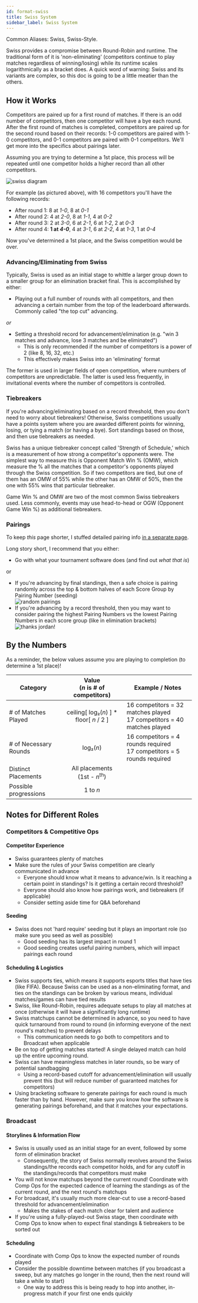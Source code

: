 ```yaml
---
id: format-swiss
title: Swiss System
sidebar_label: Swiss System
---
```


Common Aliases: Swiss, Swiss-Style.

Swiss provides a compromise between Round-Robin and runtime.
The traditional form of it is 'non-eliminating' (competitors continue to play matches regardless of winning/losing) while its runtime scales logarithmically as a bracket does.
A quick word of warning: Swiss and its variants are complex, so this doc is going to be a little meatier than the others.

## How it Works

Competitors are paired up for a first round of matches.
If there is an odd number of competitors, then one competitor will have a bye each round.
After the first round of matches is completed, competitors are paired up for the second round based on their records: 1-0 competitors are paired with 1-0 competitors, and 0-1 competitors are paired with 0-1 competitors.
We'll get more into the specifics about pairings later.

Assuming you are trying to determine a 1st place, this process will be repeated until one competitor holds a higher record than all other competitors.

![swiss diagram](/img/format-guides/format-Swiss-RecordsChart.png)

For example (as pictured above), with 16 competitors you'll have the following records:

* After round 1: 8 at *1-0*, 8 at *0-1*
* After round 2: 4 at *2-0*, 8 at *1-1*, 4 at *0-2*
* After round 3: 2 at *3-0*, 6 at *2-1*, 6 at *1-2*, 2 at *0-3*
* After round 4: **1 at *4-0***, 4 at *3-1*, 6 at *2-2*, 4 at *1-3*, 1 at *0-4*

Now you've determined a 1st place, and the Swiss competition would be over.

### Advancing/Eliminating from Swiss

Typically, Swiss is used as an initial stage to whittle a larger group down to a smaller group for an elimination bracket final.
This is accomplished by either:

* Playing out a full number of rounds with all competitors, and then advancing a certain number from the top of the leaderboard afterwards. Commonly called "the top cut" advancing.

*or*

* Setting a threshold record for advancement/elimination (e.g. "win 3 matches and advance, lose 3 matches and be eliminated")
  * This is only recommended if the number of competitors is a power of 2 (like 8, 16, 32, etc.)
  * This effectively makes Swiss into an 'eliminating' format

The former is used in larger fields of open competition, where numbers of competitors are unpredictable.
The latter is used less frequently, in invitational events where the number of competitors is controlled.

### Tiebreakers

If you're advancing/eliminating based on a record threshold, then you don't need to worry about tiebreakers!
Otherwise, Swiss competitions usually have a points system where you are awarded different points for winning, losing, or tying a match (or having a bye).
Sort standings based on those, and then use tiebreakers as needed.

Swiss has a unique tiebreaker concept called 'Strength of Schedule,' which is a measurement of how strong a competitor's opponents were.
The simplest way to measure this is Opponent Match Win % (OMW), which measure the % all the matches that a competitor's opponents played through the Swiss competition.
So if two competitors are tied, but one of them has an OMW of 55% while the other has an OMW of 50%, then the one with 55% wins that particular tiebreaker.

Game Win % and OMW are two of the most common Swiss tiebreakers used.
Less commonly, events may use head-to-head or OGW (Opponent Game Win %) as additional tiebreakers.

### Pairings

To keep *this* page shorter, I stuffed detailed pairing info [in a separate page](swiss-pairings).

Long story short, I recommend that you either:

* Go with what your tournament software does (and find out *what that is*)

or

* If you're advancing by final standings, then a safe choice is pairing randomly across the top & bottom halves of each Score Group by Pairing Number (seeding) <br />
![random pairings](/img/format-guides/format-swiss-pairings-random.png)
* If you're advancing by a record threshold, then you may want to consider pairing the highest Pairing Numbers vs the lowest Pairing Numbers in each score group (like in elimination brackets) <br /> ![thanks jordan!](/img/format-guides/format-swiss-pairings.png)

## By the Numbers

As a reminder, the below values assume you are playing to completion (to determine a 1st place)!

| Category              |      Value <br />(*n* is # of competitors)                |   Example / Notes |
| -------------         | :-----------:             | ----- |
| # of Matches Played   | ceiling[ log₂(*n*) ] \* floor[ *n*  / 2 ]                   | 16 competitors = 32 matches played <br />17 competitors = 40 matches played |
| # of Necessary Rounds    |   log₂(*n*)               | 16 competitors = 4 rounds required <br /> 17 competitors = 5 rounds required |
| Distinct Placements   |   All placements <br /> (1st - *n*<sup>th</sup>)       |
| Possible progressions | 1 to *n*  |

## Notes for Different Roles

### Competitors & Competitive Ops

#### Competitor Experience

* Swiss guarantees plenty of matches
* Make sure the rules of *your* Swiss competition are clearly communicated in advance
  * Everyone should know what it means to advance/win. Is it reaching a certain point in standings? Is it getting a certain record threshold?
  * Everyone should also know how pairings work, and tiebreakers (if applicable)
  * Consider setting aside time for Q&A beforehand

#### Seeding

* Swiss does not 'hard require' seeding but it plays an important role (so make sure you seed as well as possible)
  * Good seeding has its largest impact in round 1
  * Good seeding creates useful pairing numbers, which will impact pairings each round

#### Scheduling & Logistics

* Swiss supports ties, which means it supports esports titles that have ties (like FIFA). Because Swiss can be used as a non-eliminating format, and ties on the standings can be broken by various means, individual matches/games can have tied results
* Swiss, like Round-Robin, requires adequate setups to play all matches at once (otherwise it will have a significantly long runtime)
* Swiss matchups cannot be determined in advance, so you need to have quick turnaround from round to round (in informing everyone of the next round's matches) to prevent delays
  * This communication needs to go both to competitors and to Broadcast when applicable
* Be on top of getting matches started! A single delayed match can hold up the entire upcoming round.
* Swiss can have meaningless matches in later rounds, so be wary of potential sandbagging
  * Using a record-based cutoff for advancement/elimination will usually prevent this (but will reduce number of guaranteed matches for competitors)
* Using bracketing software to generate pairings for each round is much faster than by hand. However, make sure you know *how* the software is generating pairings beforehand, and that it matches your expectations.

### Broadcast

#### Storylines & Information Flow

* Swiss is usually used as an initial stage for an event, followed by some form of elimination bracket
  * Consequently, the story of Swiss normally revolves around the Swiss standings/the records each competitor holds, and for any cutoff in the standings/records that competitors must make
* You will not know matchups beyond the current round! Coordinate with Comp Ops for the expected cadence of learning the standings as of the current round, and the next round's matchups
* For broadcast, it's usually much more clear-cut to use a record-based threshold for advancement/elimination
  * Makes the stakes of each match clear for talent and audience
* If you're using a fully-played-out Swiss stage, then coordinate with Comp Ops to know when to expect final standings & tiebreakers to be sorted out

#### Scheduling

* Coordinate with Comp Ops to know the expected number of rounds played
* Consider the possible downtime between matches (if you broadcast a sweep, but any matches go longer in the round, then the next round will take a while to start)
  * One way to address this is being ready to hop into another, in-progress match if your first one ends quickly
